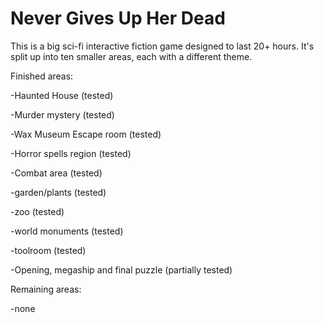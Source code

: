 # Never Gives Up Her Dead

This is a big sci-fi interactive fiction game designed to last 20+ hours. It's split up into ten smaller areas, each with a different theme.

Finished areas:

-Haunted House (tested)

-Murder mystery (tested)

-Wax Museum Escape room (tested)

-Horror spells region (tested)

-Combat area (tested)

-garden/plants (tested)

-zoo (tested)

-world monuments (tested)

-toolroom (tested)

-Opening, megaship and final puzzle (partially tested)

Remaining areas:

-none

